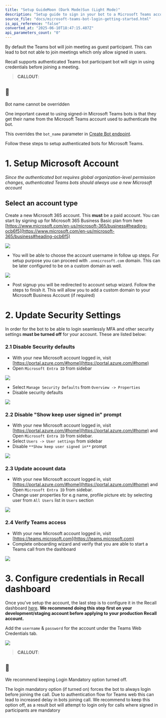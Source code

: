 ```yaml
---
title: "Setup GuideMoon (Dark Mode)Sun (Light Mode)"
description: "Setup guide to sign in your bot to a Microsoft Teams account."
source_file: "docs/microsoft-teams-bot-login-getting-started.html"
is_api_reference: "false"
converted_at: "2025-06-10T18:47:15.407Z"
api_parameters_count: "0"
---
```

By default the Teams bot will join meeting as guest participant. This can lead to bot not able to join meetings which only allow signed in users.

Recall supports authenticated Teams bot participant bot will sign in using credentials before joining a meeting.

> **CALLOUT**:

## 📘

Bot name cannot be overridden

One important caveat to using signed-in Microsoft Teams bots is that they get their name from the Microsoft Teams account used to authenticate the bot.

This overrides the `bot_name` parameter in [Create Bot endpoint](/reference/bot_create.md).

Follow these steps to setup authenticated bots for Microsoft Teams.

# 1\. Setup Microsoft Account

[](#1-setup-microsoft-account)

*Since the authenticated bot requires global organization-level permission changes, authenticated Teams bots should always use a new Microsoft account*

## Select an account type

[](#select-an-account-type)

Create a new Microsoft 365 account. This **must** be a paid account. You can start by signing up for Microsoft 365 Business Basic plan from here [https://www.microsoft.com/en-us/microsoft-365/business#heading-ocb6f5](https://www.microsoft.com/en-us/microsoft-365/business#heading-ocb6f5)

![](https://files.readme.io/74a2222-microsoft365_business_signup.png)
- You will be able to choose the account username in follow up steps. For setup purpose you can proceed with `.onmicrosoft.com` domain. This can be later configured to be on a custom domain as well.

![](https://files.readme.io/5a12b17-username_setup.png)
- Post signup you will be redirected to account setup wizard. Follow the steps to finish it. This will allow you to add a custom domain to your Microsoft Business Account (if required)

# 2\. Update Security Settings

[](#2-update-security-settings)

In order for the bot to be able to login seamlessly MFA and other security settings **must be turned off** for your account. These are listed below:

### 2.1 Disable Security defaults

[](#21-disable-security-defaults)
- With your new Microsoft account logged in, visit [https://portal.azure.com/#home](https://portal.azure.com/#home)
- Open `Microsoft Entra ID` from sidebar

![](https://files.readme.io/ce7e253-open_entra_id.png)
- Select `Manage Security Defaults` from `Overview -> Properties`
- Disable security defaults

![](https://files.readme.io/513918f-disable_security_defaults.png)

### 2.2 Disable "Show keep user signed in" prompt

[](#22-disable-show-keep-user-signed-in-prompt)
- With your new Microsoft account logged in, visit [https://portal.azure.com/#home](https://portal.azure.com/#home) and Open `Microsoft Entra ID` from sidebar.
- Select `Users -> User settings` from sidebar
- Disable `**Show keep user signed in**` prompt

![](https://files.readme.io/612962f-disable_keep_user_signed_in.png)

### 2.3 Update account data

[](#23-update-account-data)
- With your new Microsoft account logged in, visit [https://portal.azure.com/#home](https://portal.azure.com/#home) and Open `Microsoft Entra ID` from sidebar.
- Change user properties for e.g name, profile picture etc by selecting user from `All Users` list in `Users` section

![](https://files.readme.io/89f6f14-Screenshot_2023-11-16_at_4.04.07_PM.png)

### 2.4 Verify Teams access

[](#24-verify-teams-access)
- With your new Microsoft account logged in, visit [https://teams.microsoft.com](https://teams.microsoft.com)
- Complete onboarding wizard and verify that you are able to start a Teams call from the dashboard

![](https://files.readme.io/448f0e8-Screenshot_2023-11-16_at_4.07.45_PM.png)

# 3\. Configure credentials in Recall dashboard

[](#3-configure-credentials-in-recall-dashboard)

Once you've setup the account, the last step is to configure it in the Recall dashboard [here](https://api.recall.ai/dashboard/platforms/teams-web). **We recommend doing this step first on your development/staging account before applying to your production Recall account.**

Add the `username` & `password` for the account under the Teams Web Credentials tab.

![](https://files.readme.io/b6037ea-Screenshot_2023-11-16_at_4.12.49_PM.png)
> **CALLOUT**:

## 🚧

We recommend keeping Login Mandatory option turned off.

The login mandatory option (if turned on) forces the bot to always login before joining the call. Due to authentication flow for Teams web this can lead to increased delay in bots joining call. We recommend to keep this option off, as a result bot will attempt to login only for calls where signed in participants are mandatory
